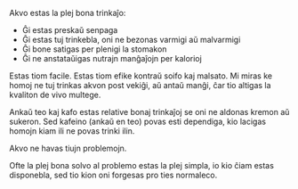 Akvo estas la plej bona trinkaĵo:
- Ĝi estas preskaŭ senpaga
- Ĝi estas tuj trinkebla, oni ne bezonas varmigi aŭ malvarmigi
- Ĝi bone satigas per plenigi la stomakon
- Ĝi ne anstataŭigas nutrajn manĝaĵojn per kalorioj

Estas tiom facile. Estas tiom efike kontraŭ soifo kaj malsato. Mi miras ke homoj ne tuj trinkas akvon post vekiĝi, aŭ antaŭ manĝi, ĉar tio altigas la kvaliton de vivo multege.

Ankaŭ teo kaj kafo estas relative bonaj trinkaĵoj se oni ne aldonas kremon aŭ sukeron. Sed kafeino (ankaŭ en teo) povas esti dependiga, kio lacigas homojn kiam ili ne povas trinki ilin.

Akvo ne havas tiujn problemojn.

Ofte la plej bona solvo al problemo estas la plej simpla, io kio ĉiam estas disponebla, sed tio kion oni forgesas pro ties normaleco.